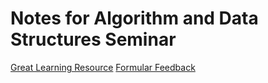 # Notes for Algorithm and Data Structures Seminar

[Great Learning
Resource](http://algoviz.org/OpenDSA/Books/CS3114/html/#)
[Formular Feedback](http://goo.gl/forms/V6DnHxFOZa)
